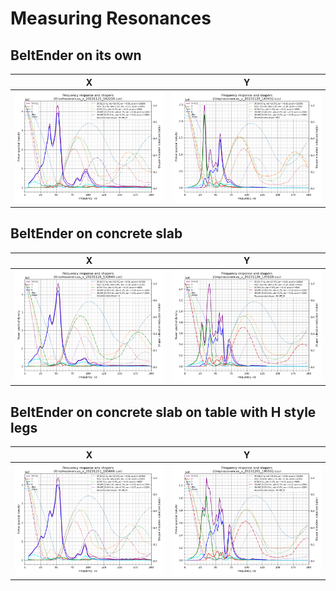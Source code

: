 # Measuring Resonances

## BeltEnder on its own

| X                                                                                          | Y                                                                                          |
| ------------------------------------------------------------------------------------------ | ------------------------------------------------------------------------------------------ |
| ![](https://github.com/madsi1m/BeltEnder/blob/main/shaper/shaper_calibrate_x.png?raw=true) | ![](https://github.com/madsi1m/BeltEnder/blob/main/shaper/shaper_calibrate_y.png?raw=true) |

## BeltEnder on concrete slab

| X                                                                                                        | Y                                                                                                        |
| -------------------------------------------------------------------------------------------------------- | -------------------------------------------------------------------------------------------------------- |
| ![](https://github.com/madsi1m/BeltEnder/blob/main/shaper/shaper_calibrate_concrete_slab_x.png?raw=true) | ![](https://github.com/madsi1m/BeltEnder/blob/main/shaper/shaper_calibrate_concrete_slab_y.png?raw=true) |

## BeltEnder on concrete slab on table with H style legs

| X                                                                                          | Y                                                                                          |
| ------------------------------------------------------------------------------------------ | ------------------------------------------------------------------------------------------ |
| ![](https://github.com/madsi1m/BeltEnder/blob/main/shaper/shaper_calibrate_H_legs_x.png?raw=true) | ![](https://github.com/madsi1m/BeltEnder/blob/main/shaper/shaper_calibrate_H_legs_y.png?raw=true) |
